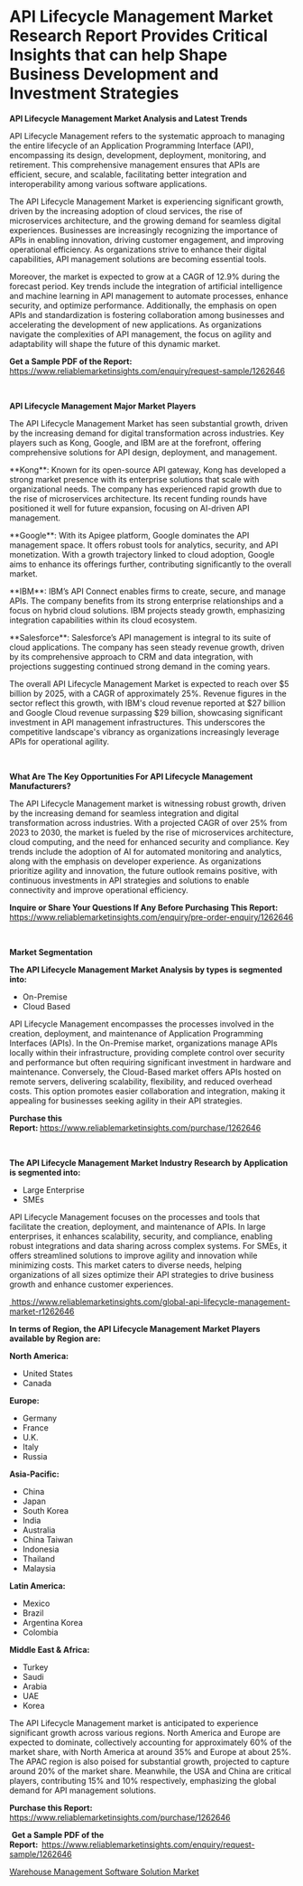 <p><h1>API Lifecycle Management Market Research Report Provides Critical Insights that can help Shape Business Development and Investment Strategies</h1></p><p><strong>API Lifecycle Management Market Analysis and Latest Trends</strong></p>
<p><p>API Lifecycle Management refers to the systematic approach to managing the entire lifecycle of an Application Programming Interface (API), encompassing its design, development, deployment, monitoring, and retirement. This comprehensive management ensures that APIs are efficient, secure, and scalable, facilitating better integration and interoperability among various software applications.</p><p>The API Lifecycle Management Market is experiencing significant growth, driven by the increasing adoption of cloud services, the rise of microservices architecture, and the growing demand for seamless digital experiences. Businesses are increasingly recognizing the importance of APIs in enabling innovation, driving customer engagement, and improving operational efficiency. As organizations strive to enhance their digital capabilities, API management solutions are becoming essential tools.</p><p>Moreover, the market is expected to grow at a CAGR of 12.9% during the forecast period. Key trends include the integration of artificial intelligence and machine learning in API management to automate processes, enhance security, and optimize performance. Additionally, the emphasis on open APIs and standardization is fostering collaboration among businesses and accelerating the development of new applications. As organizations navigate the complexities of API management, the focus on agility and adaptability will shape the future of this dynamic market.</p></p>
<p><strong>Get a Sample PDF of the Report:&nbsp;</strong> <a href="https://www.reliablemarketinsights.com/enquiry/request-sample/1262646?utm_campaign=3078&utm_medium=2&utm_source=Github&utm_content=ia&utm_term=09032025&utm_id=api-lifecycle-management">https://www.reliablemarketinsights.com/enquiry/request-sample/1262646</a></p>
<p>&nbsp;</p>
<p><strong>API Lifecycle Management Major Market Players</strong></p>
<p><p>The API Lifecycle Management Market has seen substantial growth, driven by the increasing demand for digital transformation across industries. Key players such as Kong, Google, and IBM are at the forefront, offering comprehensive solutions for API design, deployment, and management.</p><p>**Kong**: Known for its open-source API gateway, Kong has developed a strong market presence with its enterprise solutions that scale with organizational needs. The company has experienced rapid growth due to the rise of microservices architecture. Its recent funding rounds have positioned it well for future expansion, focusing on AI-driven API management.</p><p>**Google**: With its Apigee platform, Google dominates the API management space. It offers robust tools for analytics, security, and API monetization. With a growth trajectory linked to cloud adoption, Google aims to enhance its offerings further, contributing significantly to the overall market.</p><p>**IBM**: IBM’s API Connect enables firms to create, secure, and manage APIs. The company benefits from its strong enterprise relationships and a focus on hybrid cloud solutions. IBM projects steady growth, emphasizing integration capabilities within its cloud ecosystem.</p><p>**Salesforce**: Salesforce’s API management is integral to its suite of cloud applications. The company has seen steady revenue growth, driven by its comprehensive approach to CRM and data integration, with projections suggesting continued strong demand in the coming years.</p><p>The overall API Lifecycle Management Market is expected to reach over $5 billion by 2025, with a CAGR of approximately 25%. Revenue figures in the sector reflect this growth, with IBM's cloud revenue reported at $27 billion and Google Cloud revenue surpassing $29 billion, showcasing significant investment in API management infrastructures. This underscores the competitive landscape's vibrancy as organizations increasingly leverage APIs for operational agility.</p></p>
<p>&nbsp;</p>
<p><strong>What Are The Key Opportunities For API Lifecycle Management Manufacturers?</strong></p>
<p><p>The API Lifecycle Management market is witnessing robust growth, driven by the increasing demand for seamless integration and digital transformation across industries. With a projected CAGR of over 25% from 2023 to 2030, the market is fueled by the rise of microservices architecture, cloud computing, and the need for enhanced security and compliance. Key trends include the adoption of AI for automated monitoring and analytics, along with the emphasis on developer experience. As organizations prioritize agility and innovation, the future outlook remains positive, with continuous investments in API strategies and solutions to enable connectivity and improve operational efficiency.</p></p>
<p><strong>Inquire or Share Your Questions If Any Before Purchasing This Report:</strong> <a href="https://www.reliablemarketinsights.com/enquiry/pre-order-enquiry/1262646?utm_campaign=3078&utm_medium=2&utm_source=Github&utm_content=ia&utm_term=09032025&utm_id=api-lifecycle-management">https://www.reliablemarketinsights.com/enquiry/pre-order-enquiry/1262646</a></p>
<p>&nbsp;</p>
<p><strong>Market Segmentation</strong></p>
<p><strong>The API Lifecycle Management Market Analysis by types is segmented into:</strong></p>
<p><ul><li>On-Premise</li><li>Cloud Based</li></ul></p>
<p><p>API Lifecycle Management encompasses the processes involved in the creation, deployment, and maintenance of Application Programming Interfaces (APIs). In the On-Premise market, organizations manage APIs locally within their infrastructure, providing complete control over security and performance but often requiring significant investment in hardware and maintenance. Conversely, the Cloud-Based market offers APIs hosted on remote servers, delivering scalability, flexibility, and reduced overhead costs. This option promotes easier collaboration and integration, making it appealing for businesses seeking agility in their API strategies.</p></p>
<p><strong>Purchase this Report:&nbsp;</strong><a href="https://www.reliablemarketinsights.com/purchase/1262646?utm_campaign=3078&utm_medium=2&utm_source=Github&utm_content=ia&utm_term=09032025&utm_id=api-lifecycle-management">https://www.reliablemarketinsights.com/purchase/1262646</a></p>
<p>&nbsp;</p>
<p><strong>The API Lifecycle Management Market Industry Research by Application is segmented into:</strong></p>
<p><ul><li>Large Enterprise</li><li>SMEs</li></ul></p>
<p><p>API Lifecycle Management focuses on the processes and tools that facilitate the creation, deployment, and maintenance of APIs. In large enterprises, it enhances scalability, security, and compliance, enabling robust integrations and data sharing across complex systems. For SMEs, it offers streamlined solutions to improve agility and innovation while minimizing costs. This market caters to diverse needs, helping organizations of all sizes optimize their API strategies to drive business growth and enhance customer experiences.</p></p>
<p><a href="https://www.reliablemarketinsights.com/global-api-lifecycle-management-market-r1262646?utm_campaign=3078&utm_medium=2&utm_source=Github&utm_content=ia&utm_term=09032025&utm_id=api-lifecycle-management">&nbsp;https://www.reliablemarketinsights.com/global-api-lifecycle-management-market-r1262646</a></p>
<p><strong>In terms of Region, the API Lifecycle Management Market Players available by Region are:</strong></p>
<p>
    <p> <strong> North America: </strong>
        <ul>
            <li>United States</li>
            <li>Canada</li>
        </ul>
        </p> 
    <p> <strong> Europe: </strong>
        <ul>
            <li>Germany</li>
            <li>France</li>
            <li>U.K.</li>
            <li>Italy</li>
            <li>Russia</li>
        </ul>
        </p> 
    <p> <strong> Asia-Pacific: </strong>
        <ul>
            <li>China</li>
            <li>Japan</li>
            <li>South Korea</li>
            <li>India</li>
            <li>Australia</li>
            <li>China Taiwan</li>
            <li>Indonesia</li>
            <li>Thailand</li>
            <li>Malaysia</li>
        </ul>
        </p> 
    <p> <strong> Latin America: </strong>
        <ul>
            <li>Mexico</li>
            <li>Brazil</li>
            <li>Argentina Korea</li>
            <li>Colombia</li>
        </ul>
        </p> 
    <p> <strong> Middle East & Africa: </strong>
        <ul>
            <li>Turkey</li>
            <li>Saudi</li>
            <li>Arabia</li>
            <li>UAE</li>
            <li>Korea</li>
        </ul>
    </p>
    </p>
<p><p>The API Lifecycle Management market is anticipated to experience significant growth across various regions. North America and Europe are expected to dominate, collectively accounting for approximately 60% of the market share, with North America at around 35% and Europe at about 25%. The APAC region is also poised for substantial growth, projected to capture around 20% of the market share. Meanwhile, the USA and China are critical players, contributing 15% and 10% respectively, emphasizing the global demand for API management solutions.</p></p>
<p><strong>Purchase this Report: </strong><a href="https://www.reliablemarketinsights.com/purchase/1262646?utm_campaign=3078&utm_medium=2&utm_source=Github&utm_content=ia&utm_term=09032025&utm_id=api-lifecycle-management">https://www.reliablemarketinsights.com/purchase/1262646</a></p>
<p>&nbsp;<strong>Get a Sample PDF of the Report:&nbsp;&nbsp;</strong><a href="https://www.reliablemarketinsights.com/enquiry/request-sample/1262646?utm_campaign=3078&utm_medium=2&utm_source=Github&utm_content=ia&utm_term=09032025&utm_id=api-lifecycle-management">https://www.reliablemarketinsights.com/enquiry/request-sample/1262646</a></p>
<p><strong></strong></p>
<p><p><a href="https://github.com/rosalinebhakta48/Market-Research-Report-List-1/blob/main/warehouse-management-software-solution-market.md?utm_campaign=3078&utm_medium=2&utm_source=Github&utm_content=ia&utm_term=09032025&utm_id=api-lifecycle-management">Warehouse Management Software Solution Market</a></p></p>